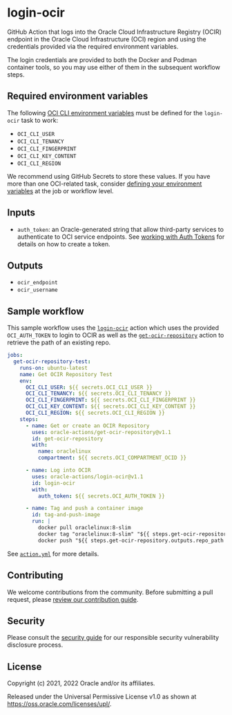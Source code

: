 # login-ocir

GitHub Action that logs into the Oracle Cloud Infrastructure Registry (OCIR) endpoint in the Oracle Cloud Infrastructure (OCI) region and using the credentials provided via the required environment variables.

The login credentials are provided to both the Docker and Podman container tools, so you may use either of them in the subsequent workflow steps.

## Required environment variables

The following [OCI CLI environment variables][1] must be defined for the
`login-ocir` task to work:

* `OCI_CLI_USER`
* `OCI_CLI_TENANCY`
* `OCI_CLI_FINGERPRINT`
* `OCI_CLI_KEY_CONTENT`
* `OCI_CLI_REGION`

We recommend using GitHub Secrets to store these values. If you have more than one OCI-related task, consider [defining your environment variables][2] at the job or workflow level.

## Inputs

* `auth_token`: an Oracle-generated string that allow third-party services to authenticate to OCI service endpoints. See [working with Auth Tokens][3] for details on how to create a token.

## Outputs

* `ocir_endpoint`
* `ocir_username`

## Sample workflow

This sample workflow uses the [`login-ocir`][3] action which uses the provided `OCI_AUTH_TOKEN` to login to OCIR as well as the [`get-ocir-repository`][4] action to retrieve the path of an existing repo.

```yaml
jobs:
  get-ocir-repository-test:
    runs-on: ubuntu-latest
    name: Get OCIR Repository Test
    env:
      OCI_CLI_USER: ${{ secrets.OCI_CLI_USER }}
      OCI_CLI_TENANCY: ${{ secrets.OCI_CLI_TENANCY }}
      OCI_CLI_FINGERPRINT: ${{ secrets.OCI_CLI_FINGERPRINT }}
      OCI_CLI_KEY_CONTENT: ${{ secrets.OCI_CLI_KEY_CONTENT }}
      OCI_CLI_REGION: ${{ secrets.OCI_CLI_REGION }}
    steps:
      - name: Get or create an OCIR Repository
        uses: oracle-actions/get-ocir-repository@v1.1
        id: get-ocir-repository
        with:
          name: oraclelinux
          compartment: ${{ secrets.OCI_COMPARTMENT_OCID }}

      - name: Log into OCIR
        uses: oracle-actions/login-ocir@v1.1
        id: login-ocir
        with:
          auth_token: ${{ secrets.OCI_AUTH_TOKEN }}

      - name: Tag and push a container image
        id: tag-and-push-image
        run: |
          docker pull oraclelinux:8-slim
          docker tag "oraclelinux:8-slim" "${{ steps.get-ocir-repository.outputs.repo_path }}:8-slim"
          docker push "${{ steps.get-ocir-repository.outputs.repo_path }}:8-slim"
```

See [`action.yml`](./action.yml) for more details.

## Contributing

We welcome contributions from the community. Before submitting a pull request, please [review our contribution guide](./CONTRIBUTING.md).

## Security

Please consult the [security guide](./SECURITY.md) for our responsible security vulnerability disclosure process.

## License

Copyright (c) 2021, 2022 Oracle and/or its affiliates.

Released under the Universal Permissive License v1.0 as shown at <https://oss.oracle.com/licenses/upl/>.

[1]: https://docs.oracle.com/en-us/iaas/Content/API/SDKDocs/clienvironmentvariables.htm
[2]: https://docs.github.com/en/actions/learn-github-actions/environment-variables
[3]: https://docs.oracle.com/en-us/iaas/Content/Identity/Tasks/managingcredentials.htm#Working
[4]: https://github.com/oracle-actions/get-ocir-repository

